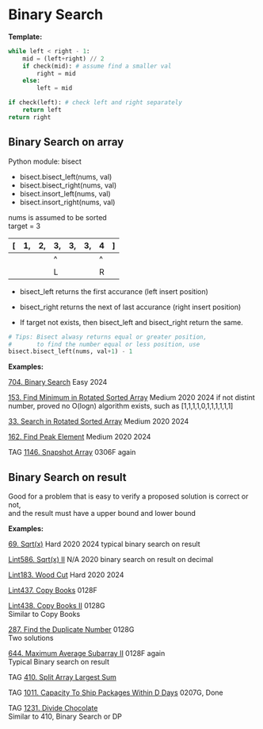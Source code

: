 # Binary Search

__Template:__
```python
while left < right - 1:
    mid = (left+right) // 2
    if check(mid): # assume find a smaller val
        right = mid
    else:
        left = mid

if check(left): # check left and right separately
    return left
return right
```

## Binary Search on array

Python module: bisect
* bisect.bisect_left(nums, val)
* bisect.bisect_right(nums, val)
* bisect.insort_left(nums, val)
* bisect.insort_right(nums, val)

nums is assumed to be sorted\
target = 3

| [ | 1, | 2, | 3, | 3, | 3, | 4 | ] |
|---|----|----|----|----|----|---|---|
|   |    |    | ^  |    |    | ^ |   |
|   |    |    | L  |    |    | R |   |

* bisect_left returns the first accurance (left insert position)

* bisect_right returns the next of last accurance (right insert position)

* If target not exists, then bisect_left and bisect_right return the same.

```python
# Tips: Bisect alwasy returns equal or greater position, 
#       to find the number equal or less position, use
bisect.bisect_left(nums, val+1) - 1
```

__Examples:__

[704. Binary Search](https://leetcode.com/problems/binary-search/)
Easy 2024

[153. Find Minimum in Rotated Sorted Array](https://leetcode.com/problems/find-minimum-in-rotated-sorted-array/)
Medium 2020 2024
if not distint number, proved no O(logn) algorithm exists, such as [1,1,1,1,0,1,1,1,1,1,1]

[33. Search in Rotated Sorted Array](https://leetcode.com/problems/search-in-rotated-sorted-array/)
Medium 2020 2024

[162. Find Peak Element](https://leetcode.com/problems/find-peak-element/)
Medium 2020 2024

TAG
[1146. Snapshot Array](https://leetcode.com/problems/snapshot-array/)
0306F again



## Binary Search on result

Good for a problem that is easy to verify a proposed solution is correct or not, \
and the result must have a upper bound and lower bound


__Examples:__

[69. Sqrt(x)](https://leetcode.com/problems/sqrtx/)
Hard 2020 2024
typical binary search on result

[Lint586. Sqrt(x) II](https://www.lintcode.com/problem/sqrtx-ii/description?_from=ladder&&fromId=106)
N/A 2020 
binary search on result on decimal

[Lint183. Wood Cut](https://www.lintcode.com/problem/wood-cut/description?_from=ladder&&fromId=106)
Hard 2020 2024

[Lint437. Copy Books](https://www.lintcode.com/problem/copy-books/description?_from=ladder&&fromId=106)
0128F

[Lint438. Copy Books II](https://www.lintcode.com/problem/copy-books-ii/?_from=ladder&&fromId=106)
0128G \
Similar to Copy Books

[287. Find the Duplicate Number](https://leetcode.com/problems/find-the-duplicate-number/)
0128G \
Two solutions

[644. Maximum Average Subarray II](https://leetcode.com/problems/maximum-average-subarray-ii/)
0128F again\
Typical Binary search on result

TAG
[410. Split Array Largest Sum](https://leetcode.com/problems/split-array-largest-sum/)

TAG
[1011. Capacity To Ship Packages Within D Days](https://leetcode.com/problems/capacity-to-ship-packages-within-d-days/)
0207G, Done

TAG
[1231. Divide Chocolate](https://leetcode.com/problems/divide-chocolate/)
\
Similar to 410, Binary Search or DP